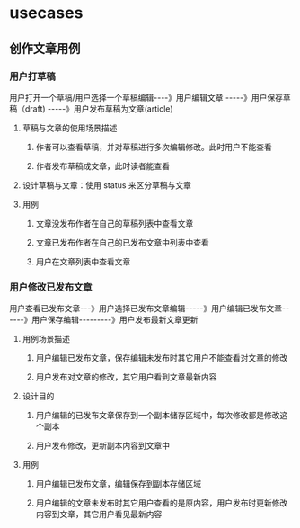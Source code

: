 # usecases

## 创作文章用例

### 用户打草稿

用户打开一个草稿/用户选择一个草稿编辑----》用户编辑文章 -----》用户保存草稿（draft) -----》用户发布草稿为文章(article)

1. 草稿与文章的使用场景描述

   1. 作者可以查看草稿，并对草稿进行多次编辑修改。此时用户不能查看

   2. 作者发布草稿成文章，此时读者能查看

2. 设计草稿与文章：使用 status 来区分草稿与文章

3. 用例

   1. 文章没发布作者在自己的草稿列表中查看文章

   2. 文章已发布作者在自己的已发布文章中列表中查看

   3. 用户在文章列表中查看文章

### 用户修改已发布文章

用户查看已发布文章---》用户选择已发布文章编辑-----》用户编辑已发布文章------》用户保存编辑---------》用户发布最新文章更新

1. 用例场景描述

   1. 用户编辑已发布文章，保存编辑未发布时其它用户不能查看对文章的修改

   2. 用户发布对文章的修改，其它用户看到文章最新内容

2. 设计目的

   1. 用户编辑的已发布文章保存到一个副本储存区域中，每次修改都是修改这个副本

   2. 用户发布修改，更新副本内容到文章中

3. 用例

   1. 用户编辑已发布文章，编辑保存到副本存储区域

   2. 用户编辑的文章未发布时其它用户查看的是原内容，用户发布时更新修改内容到文章，其它用户看见最新内容
